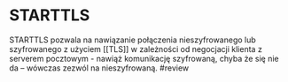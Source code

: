 # STARTTLS
STARTTLS pozwala na nawiązanie połączenia nieszyfrowanego lub szyfrowanego z użyciem [[TLS]] w zależności od negocjacji klienta z serverem pocztowym - nawiąż komunikację szyfrowaną, chyba że się nie da – wówczas zezwól na nieszyfrowaną. #review